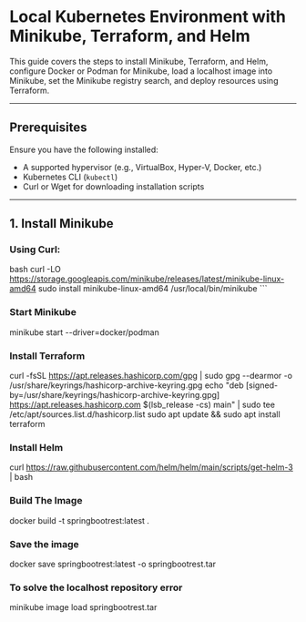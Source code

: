 # Local Kubernetes Environment with Minikube, Terraform, and Helm

This guide covers the steps to install Minikube, Terraform, and Helm, configure Docker or Podman for Minikube, load a localhost image into Minikube, set the Minikube registry search, and deploy resources using Terraform.

---

## Prerequisites
Ensure you have the following installed:
- A supported hypervisor (e.g., VirtualBox, Hyper-V, Docker, etc.)
- Kubernetes CLI (`kubectl`)
- Curl or Wget for downloading installation scripts

---

## 1. Install Minikube

### Using Curl:
bash
curl -LO https://storage.googleapis.com/minikube/releases/latest/minikube-linux-amd64
sudo install minikube-linux-amd64 /usr/local/bin/minikube ```

### Start Minikube
minikube start --driver=docker/podman


### Install Terraform

curl -fsSL https://apt.releases.hashicorp.com/gpg | sudo gpg --dearmor -o /usr/share/keyrings/hashicorp-archive-keyring.gpg
echo "deb [signed-by=/usr/share/keyrings/hashicorp-archive-keyring.gpg] https://apt.releases.hashicorp.com $(lsb_release -cs) main" | sudo tee /etc/apt/sources.list.d/hashicorp.list
sudo apt update && sudo apt install terraform

### Install Helm
curl https://raw.githubusercontent.com/helm/helm/main/scripts/get-helm-3 | bash

### Build The Image
docker build -t springbootrest:latest .

### Save the image
docker save springbootrest:latest -o springbootrest.tar

### To solve the localhost repository error
minikube image load springbootrest.tar



